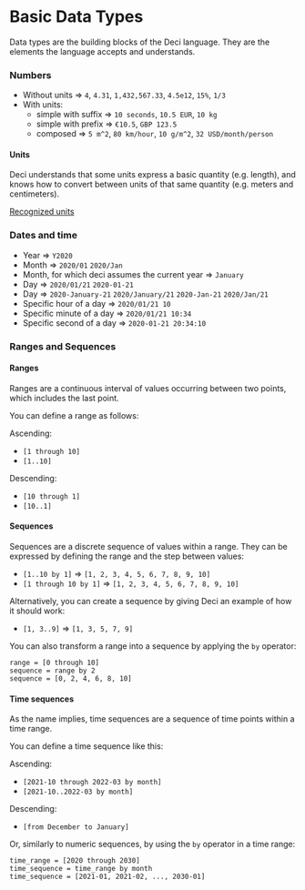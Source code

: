 # Basic Data Types

Data types are the building blocks of the Deci language. They are the elements the language accepts and understands.

### Numbers

* Without units ⇒ `4`, `4.31`, `1,432,567.33`, `4.5e12`, `15%`, `1/3`
* With units:
  * simple with suffix ⇒ `10 seconds`, `10.5 EUR`, `10 kg`
  * simple with prefix ⇒ `€10.5`, `GBP 123.5`
  * composed ⇒ `5 m^2`, `80 km/hour`, `10 g/m^2`, `32 USD/month/person`

#### Units

Deci understands that some units express a basic quantity \(e.g. length\), and knows how to convert between units of that same quantity \(e.g. meters and centimeters\).

[Recognized units](https://www.notion.so/672f666f66224ad59d3a6a9fe0fedb06)

### Dates and time

* Year ⇒ `Y2020`
* Month ⇒ `2020/01` `2020/Jan`
* Month, for which deci assumes the current year ⇒ `January`
* Day ⇒ `2020/01/21` `2020-01-21`
* Day ⇒ `2020-January-21` `2020/January/21` `2020-Jan-21` `2020/Jan/21`
* Specific hour of a day ⇒ `2020/01/21 10`
* Specific minute of a day ⇒ `2020/01/21 10:34`
* Specific second of a day ⇒ `2020-01-21 20:34:10`

### Ranges and Sequences

#### Ranges

Ranges are a continuous interval of values occurring between two points, which includes the last point.

You can define a range as follows:

Ascending:

* `[1 through 10]`
* `[1..10]`

Descending:

* `[10 through 1]`
* `[10..1]`

#### Sequences

Sequences are a discrete sequence of values within a range. They can be expressed by defining the range and the step between values:

* `[1..10 by 1]` ⇒ `[1, 2, 3, 4, 5, 6, 7, 8, 9, 10]`
* `[1 through 10 by 1]` ⇒ `[1, 2, 3, 4, 5, 6, 7, 8, 9, 10]`

Alternatively, you can create a sequence by giving Deci an example of how it should work:

* `[1, 3..9]` ⇒ `[1, 3, 5, 7, 9]`

You can also transform a range into a sequence by applying the `by` operator:

```text
range = [0 through 10]
sequence = range by 2
sequence = [0, 2, 4, 6, 8, 10]
```

#### Time sequences

As the name implies, time sequences are a sequence of time points within a time range.

You can define a time sequence like this:

Ascending:

* `[2021-10 through 2022-03 by month]`
* `[2021-10..2022-03 by month]`

Descending:

* `[from December to January]`

Or, similarly to numeric sequences, by using the `by` operator in a time range:

```text
time_range = [2020 through 2030]
time_sequence = time_range by month 
time_sequence = [2021-01, 2021-02, ..., 2030-01]
```

